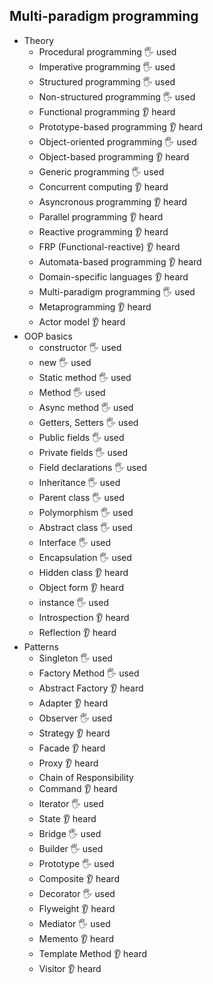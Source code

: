 ## Multi-paradigm programming

- Theory
  - Procedural programming 🖐️ used
  - Imperative programming 🖐️ used
  - Structured programming 🖐️ used
  - Non-structured programming 🖐️ used
  - Functional programming 👂 heard
  - Prototype-based programming 👂 heard
  - Object-oriented programming 🖐️ used
  - Object-based programming 👂 heard
  - Generic programming 🖐️ used
  - Concurrent computing 👂 heard
  - Asyncronous programming 👂 heard
  - Parallel programming 👂 heard
  - Reactive programming 👂 heard
  - FRP (Functional-reactive) 👂 heard
  - Automata-based programming 👂 heard
  - Domain-specific languages 👂 heard
  - Multi-paradigm programming 🖐️ used
  - Metaprogramming 👂 heard
  - Actor model 👂 heard
- OOP basics
  - constructor 🖐️ used
  - new 🖐️ used
  - Static method 🖐️ used
  - Method 🖐️ used
  - Async method 🖐️ used
  - Getters, Setters 🖐️ used
  - Public fields 🖐️ used
  - Private fields 🖐️ used
  - Field declarations 🖐️ used
  - Inheritance 🖐️ used
  - Parent class 🖐️ used
  - Polymorphism 🖐️ used
  - Abstract class 🖐️ used
  - Interface 🖐️ used
  - Encapsulation 🖐️ used
  - Hidden class 👂 heard
  - Object form 👂 heard
  - instance 🖐️ used
  - Introspection 👂 heard
  - Reflection 👂 heard
- Patterns
  - Singleton 🖐️ used
  - Factory Method 🖐️ used
  - Abstract Factory 👂 heard
  - Adapter 👂 heard
  - Observer 🖐️ used
  - Strategy 👂 heard
  - Facade 👂 heard
  - Proxy 👂 heard
  - Chain of Responsibility
  - Command 👂 heard
  - Iterator 🖐️ used
  - State 👂 heard
  - Bridge 🖐️ used
  - Builder 🖐️ used
  - Prototype 🖐️ used
  - Composite 👂 heard
  - Decorator 🖐️ used
  - Flyweight 👂 heard
  - Mediator 🖐️ used
  - Memento 👂 heard
  - Template Method 👂 heard
  - Visitor 👂 heard
